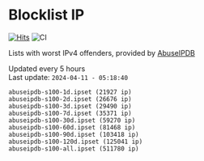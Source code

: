 # Blocklist IP

[![Hits](https://hits.seeyoufarm.com/api/count/incr/badge.svg?url=https%3A%2F%2Fgithub.com%2Fborestad%2Fblocklist-ip%2F&count_bg=%2379C83D&title_bg=%23555555&icon=&icon_color=%23E7E7E7&title=hits&edge_flat=false)](https://hits.seeyoufarm.com)  ![CI](https://img.shields.io/github/workflow/status/borestad/blocklist-ip/CI?style=flat-square)

Lists with worst IPv4 offenders, provided by [AbuseIPDB](https://www.abuseipdb.com/)

<!-- FOOTER-PLACEHOLDER -->
Updated every 5 hours<br>
Last update: `2024-04-11 - 05:18:40`
```
abuseipdb-s100-1d.ipset (21927 ip)
abuseipdb-s100-2d.ipset (26676 ip)
abuseipdb-s100-3d.ipset (29490 ip)
abuseipdb-s100-7d.ipset (35371 ip)
abuseipdb-s100-30d.ipset (59270 ip)
abuseipdb-s100-60d.ipset (81468 ip)
abuseipdb-s100-90d.ipset (103418 ip)
abuseipdb-s100-120d.ipset (125041 ip)
abuseipdb-s100-all.ipset (511780 ip)
```

